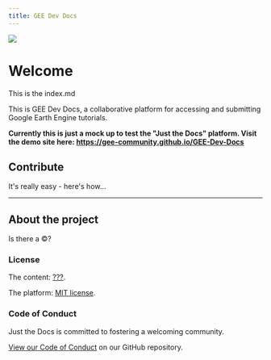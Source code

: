 ```yaml
---
title: GEE Dev Docs
---
```


<img src='https://gee-community.github.io/GEE-Dev-Docs/assets/img/gee-dev-docs-logo.svg'>

# Welcome

This is the index.md

This is GEE Dev Docs, a collaborative platform for accessing and submitting Google Earth Engine tutorials.

**Currently this is just a mock up to test the "Just the Docs" platform. Visit the demo site here: https://gee-community.github.io/GEE-Dev-Docs**

## Contribute

It's really easy - here's how...

---

## About the project

Is there a &copy;?

### License

The content: [???](LICENSE.md).

The platform: [MIT license](LICENSE.txt).


### Code of Conduct

Just the Docs is committed to fostering a welcoming community.

[View our Code of Conduct](CODE_OF_CONDUCT.md) on our GitHub repository.
